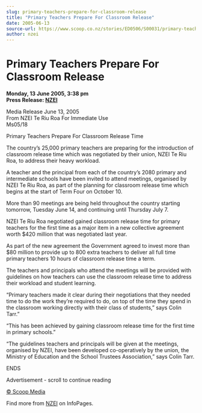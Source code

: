 ```yaml
---
slug: primary-teachers-prepare-for-classroom-release
title: "Primary Teachers Prepare For Classroom Release"
date: 2005-06-13
source-url: https://www.scoop.co.nz/stories/ED0506/S00031/primary-teachers-prepare-for-classroom-release.htm
author: nzei
---
```

Primary Teachers Prepare For Classroom Release
==============================================

**Monday, 13 June 2005, 3:38 pm**  
**Press Release: [NZEI](https://info.scoop.co.nz/NZEI)**

  
Media Release June 13, 2005  
From NZEI Te Riu Roa For Immediate Use  
Ms05/18

Primary Teachers Prepare For Classroom Release Time

The country’s 25,000 primary teachers are preparing for the introduction of classroom release time which was negotiated by their union, NZEI Te Riu Roa, to address their heavy workload.

A teacher and the principal from each of the country’s 2080 primary and intermediate schools have been invited to attend meetings, organised by NZEI Te Riu Roa, as part of the planning for classroom release time which begins at the start of Term Four on October 10.

More than 90 meetings are being held throughout the country starting tomorrow, Tuesday June 14, and continuing until Thursday July 7.

NZEI Te Riu Roa negotiated gained classroom release time for primary teachers for the first time as a major item in a new collective agreement worth $420 million that was negotiated last year.

As part of the new agreement the Government agreed to invest more than $80 million to provide up to 800 extra teachers to deliver all full time primary teachers 10 hours of classroom release time a term.

The teachers and principals who attend the meetings will be provided with guidelines on how teachers can use the classroom release time to address their workload and student learning.

“Primary teachers made it clear during their negotiations that they needed time to do the work they’re required to do, on top of the time they spend in the classroom working directly with their class of students,” says Colin Tarr.”

“This has been achieved by gaining classroom release time for the first time in primary schools.”

“The guidelines teachers and principals will be given at the meetings, organised by NZEI, have been developed co-operatively by the union, the Ministry of Education and the School Trustees Association,” says Colin Tarr.

ENDS

Advertisement - scroll to continue reading





[© Scoop Media](http://www.scoop.co.nz/about/terms.html)

Find more from [NZEI](https://info.scoop.co.nz/NZEI) on InfoPages.